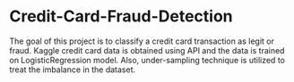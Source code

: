# Credit-Card-Fraud-Detection
The goal of this project is to classify a credit card transaction as legit or fraud. Kaggle credit card data is obtained using API and the data is trained on LogisticRegression model. Also, under-sampling technique is utilized to treat the imbalance in the dataset.
